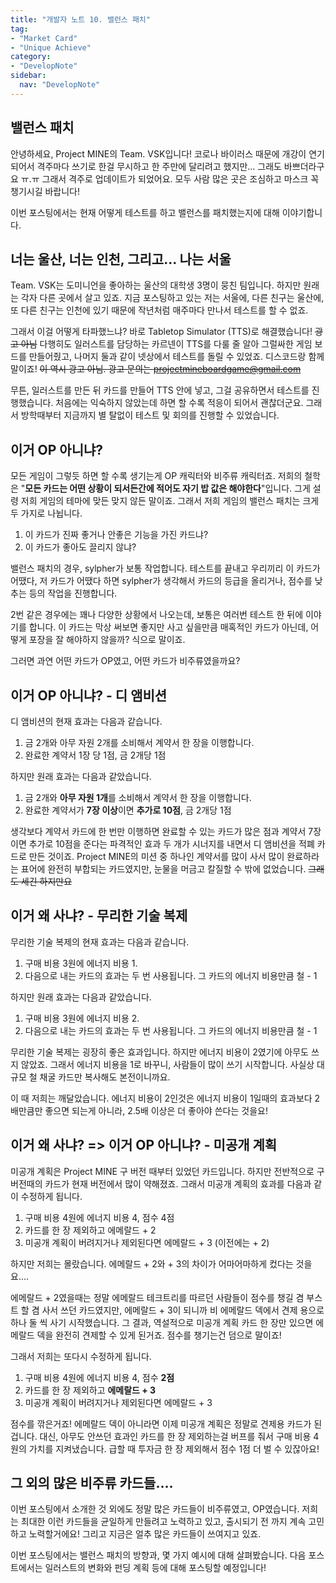 ```yaml
---
title: "개발자 노트 10. 밸런스 패치"
tag:
- "Market Card"
- "Unique Achieve"
category:
- "DevelopNote"
sidebar:
  nav: "DevelopNote"
---
```

## 밸런스 패치

안녕하세요, Project MINE의 Team. VSK입니다! 코로나 바이러스 때문에 개강이 연기되어서 격주마다 쓰기로 한걸 무시하고 한 주만에 달리려고 했지만... 그래도 바쁘더라구요 ㅠ.ㅠ 그래서 격주로 업데이트가 되었어요. 모두 사람 많은 곳은 조심하고 마스크 꼭 챙기시길 바랍니다!

이번 포스팅에서는 현재 어떻게 테스트를 하고 밸런스를 패치했는지에 대해 이야기합니다.

## 너는 울산, 너는 인천, 그리고... 나는 서울

Team. VSK는 도미니언을 좋아하는 울산의 대학생 3명이 뭉친 팀입니다. 하지만 원래는 각자 다른 곳에서 살고 있죠. 지금 포스팅하고 있는 저는 서울에, 다른 친구는 울산에, 또 다른 친구는 인천에 있기 때문에 작년처럼 매주마다 만나서 테스트를 할 수 없죠.

그래서 이걸 어떻게 타파했느냐? 바로 Tabletop Simulator (TTS)로 해결했습니다! ~~광고 아님~~ 다행히도 일러스트를 담당하는 카르넨이 TTS를 다룰 줄 알아 그럴싸한 게임 보드를 만들어줬고, 나머지 둘과 같이 넷상에서 테스트를 돌릴 수 있었죠. 디스코드랑 함께 말이죠! ~~이 역시 광고 아님. 광고 문의는 projectmineboardgame@gmail.com~~

무튼, 일러스트를 만든 뒤 카드를 만들어 TTS 안에 넣고, 그걸 공유하면서 테스트를 진행했습니다. 처음에는 익숙하지 않았는데 하면 할 수록 적응이 되어서 괜찮더군요. 그래서 방학때부터 지금까지 별 탈없이 테스트 및 회의를 진행할 수 있었습니다.

## 이거 OP 아니냐?

모든 게임이 그렇듯 하면 할 수록 생기는게 OP 캐릭터와 비주류 캐릭터죠. 저희의 철학은 "**모든 카드는 어떤 상황이 되서든간에 적어도 자기 밥 값은 해야한다**"입니다. 그게 설령 저희 게임의 테마에 맞든 맞지 않든 말이죠. 그래서 저희 게임의 밸런스 패치는 크게 두 가지로 나뉩니다.

1. 이 카드가 진짜 좋거나 안좋은 기능을 가진 카드냐?
2. 이 카드가 좋아도 끌리지 않냐?

밸런스 패치의 경우, sylpher가 보통 작업합니다. 테스트를 끝내고 우리끼리 이 카드가 어땠다, 저 카드가 어땠다 하면 sylpher가 생각해서 카드의 등급을 올리거나, 점수를 낮추는 등의 작업을 진행합니다.

2번 같은 경우에는 꽤나 다양한 상황에서 나오는데, 보통은 여러번 테스트 한 뒤에 이야기를 합니다. 이 카드는 막상 써보면 좋지만 사고 싶을만큼 매혹적인 카드가 아닌데, 어떻게 포장을 잘 해야하지 않을까? 식으로 말이죠.

그러면 과연 어떤 카드가 OP였고, 어떤 카드가 비주류였을까요?

## 이거 OP 아니냐? - 디 앰비션

디 앰비션의 현재 효과는 다음과 같습니다.

1. 금 2개와 아무 자원 2개를 소비해서 계약서 한 장을 이행합니다.
2. 완료한 계약서 1장 당 1점, 금 2개당 1점

하지만 원래 효과는 다음과 같았습니다.

1. 금 2개와 **아무 자원 1개**를 소비해서 계약서 한 장을 이행합니다.
2. 완료한 계약서가 **7장 이상**이면 **추가로 10점**, 금 2개당 1점

생각보다 계약서 카드에 한 번만 이행하면 완료할 수 있는 카드가 많은 점과 계약서 7장이면 추가로 10점을 준다는 파격적인 효과 두 개가 시너지를 내면서 디 앰비션을 적폐 카드로 만든 것이죠. Project MINE의 미션 중 하나인 계약서를 많이 사서 많이 완료하라는 표어에 완전히 부합되는 카드였지만, 눈물을 머금고 칼질할 수 밖에 없었습니다. ~~그래도 세긴 하지만요~~

## 이거 왜 사냐? - 무리한 기술 복제

무리한 기술 복제의 현재 효과는 다음과 같습니다.

1. 구매 비용 3원에 에너지 비용 1.
2. 다음으로 내는 카드의 효과는 두 번 사용됩니다. 그 카드의 에너지 비용만큼 철 - 1

하지만 원래 효과는 다음과 같았습니다.

1. 구매 비용 3원에 에너지 비용 2.
2. 다음으로 내는 카드의 효과는 두 번 사용됩니다. 그 카드의 에너지 비용만큼 철 - 1

무리한 기술 복제는 굉장히 좋은 효과입니다. 하지만 에너지 비용이 2였기에 아무도 쓰지 않았죠. 그래서 에너지 비용을 1로 바꾸니, 사람들이 많이 쓰기 시작합니다. 사실상 대규모 철 채굴 카드만 복사해도 본전이니까요.

이 때 저희는 깨달았습니다. 에너지 비용이 2인것은 에너지 비용이 1일때의 효과보다 2배만큼만 좋으면 되는게 아니라, 2.5배 이상은 더 좋아야 쓴다는 것을요!

## 이거 왜 사냐? => 이거 OP 아니냐? - 미공개 계획

미공개 계획은 Project MINE 구 버전 때부터 있었던 카드입니다. 하지만 전반적으로 구 버전때의 카드가 현재 버전에서 많이 약해졌죠. 그래서 미공개 계획의 효과를 다음과 같이 수정하게 됩니다.

1. 구매 비용 4원에 에너지 비용 4, 점수 4점
2. 카드를 한 장 제외하고 에메랄드 + 2
3. 미공개 계획이 버려지거나 제외된다면 에메랄드 + 3 (이전에는 + 2)

하지만 저희는 몰랐습니다. 에메랄드 + 2와 + 3의 차이가 어마어마하게 컸다는 것을요....

에메랄드 + 2였을때는 정말 에메랄드 테크트리를 따르던 사람들이 점수를 챙길 겸 부스트 할 겸 사서 쓰던 카드였지만, 에메랄드 + 3이 되니까 비 에메랄드 덱에서 견제 용으로 하나 둘 씩 사기 시작했습니다. 그 결과, 역설적으로 미공개 계획 카드 한 장만 있으면 에메랄드 덱을 완전히 견제할 수 있게 된거죠. 점수를 챙기는건 덤으로 말이죠!

그래서 저희는 또다시 수정하게 됩니다.

1. 구매 비용 4원에 에너지 비용 4, 점수 **2점**
2. 카드를 한 장 제외하고 **에메랄드 + 3**
3. 미공개 계획이 버려지거나 제외된다면 에메랄드 + 3

점수를 깎은거죠! 에메랄드 덱이 아니라면 이제 미공개 계획은 정말로 견제용 카드가 된겁니다. 대신, 아무도 안쓰던 효과인 카드를 한 장 제외하는걸 버프를 줘서 구매 비용 4원의 가치를 지켜냈습니다. 급할 때 투자금 한 장 제외해서 점수 1점 더 벌 수 있잖아요!

## 그 외의 많은 비주류 카드들....

이번 포스팅에서 소개한 것 외에도 정말 많은 카드들이 비주류였고, OP였습니다. 저희는 최대한 이런 카드들을 균일하게 만들려고 노력하고 있고, 출시되기 전 까지 계속 고민하고 노력할거에요! 그리고 지금은 얼추 많은 카드들이 쓰여지고 있죠.

이번 포스팅에서는 밸런스 패치의 방향과, 몇 가지 예시에 대해 살펴봤습니다. 다음 포스트에서는 일러스트의 변화와 펀딩 계획 등에 대해 포스팅할 예정입니다!
